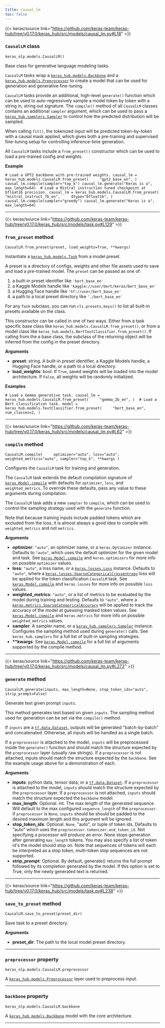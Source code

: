 ```yaml
---
title: causal_lm
toc: false
---
```


{{< keras/source link="https://github.com/keras-team/keras-hub/tree/v0.17.0/keras_hub/src/models/causal_lm.py#L18" >}}

### `CausalLM` class

`keras_nlp.models.CausalLM()`

Base class for generative language modeling tasks.

`CausalLM` tasks wrap a [`keras_hub.models.Backbone`](/api/keras_hub/base_classes/backbone#backbone-class) and a [`keras_hub.models.Preprocessor`](/api/keras_hub/base_classes/preprocessor#preprocessor-class) to create a model that can be used for generation and generative fine-tuning.

`CausalLM` tasks provide an additional, high-level `generate()` function which can be used to auto-regressively sample a model token by token with a string in, string out signature. The `compile()` method of all `CausalLM` classes contains an additional `sampler` argument, which can be used to pass a [`keras_hub.samplers.Sampler`](/api/keras_hub/samplers/samplers#sampler-class) to control how the predicted distribution will be sampled.

When calling `fit()`, the tokenized input will be predicted token-by-token with a causal mask applied, which gives both a pre-training and supervised fine-tuning setup for controlling inference-time generation.

All `CausalLM` tasks include a `from_preset()` constructor which can be used to load a pre-trained config and weights.

**Example**

`# Load a GPT2 backbone with pre-trained weights. causal_lm = keras_hub.models.CausalLM.from_preset(     "gpt2_base_en", ) causal_lm.compile(sampler="top_k") causal_lm.generate("Keras is a", max_length=64)  # Load a Mistral instruction tuned checkpoint at bfloat16 precision. causal_lm = keras_hub.models.CausalLM.from_preset(     "mistral_instruct_7b_en",     dtype="bfloat16", ) causal_lm.compile(sampler="greedy") causal_lm.generate("Keras is a", max_length=64)`

---

{{< keras/source link="https://github.com/keras-team/keras-hub/tree/v0.17.0/keras_hub/src/models/task.py#L129" >}}

### `from_preset` method

`CausalLM.from_preset(preset, load_weights=True, **kwargs)`

Instantiate a [`keras_hub.models.Task`](/api/keras_hub/base_classes/task#task-class) from a model preset.

A preset is a directory of configs, weights and other file assets used to save and load a pre-trained model. The `preset` can be passed as one of:

1.  a built-in preset identifier like `'bert_base_en'`
2.  a Kaggle Models handle like `'kaggle://user/bert/keras/bert_base_en'`
3.  a Hugging Face handle like `'hf://user/bert_base_en'`
4.  a path to a local preset directory like `'./bert_base_en'`

For any `Task` subclass, you can run `cls.presets.keys()` to list all built-in presets available on the class.

This constructor can be called in one of two ways. Either from a task specific base class like `keras_hub.models.CausalLM.from_preset()`, or from a model class like `keras_hub.models.BertTextClassifier.from_preset()`. If calling from the a base class, the subclass of the returning object will be inferred from the config in the preset directory.

**Arguments**

- **preset**: string. A built-in preset identifier, a Kaggle Models handle, a Hugging Face handle, or a path to a local directory.
- **load_weights**: bool. If `True`, saved weights will be loaded into the model architecture. If `False`, all weights will be randomly initialized.

**Examples**

`# Load a Gemma generative task. causal_lm = keras_hub.models.CausalLM.from_preset(     "gemma_2b_en", )  # Load a Bert classification task. model = keras_hub.models.TextClassifier.from_preset(     "bert_base_en",     num_classes=2, )`

---

{{< keras/source link="https://github.com/keras-team/keras-hub/tree/v0.17.0/keras_hub/src/models/causal_lm.py#L62" >}}

### `compile` method

`CausalLM.compile(     optimizer="auto", loss="auto", weighted_metrics="auto", sampler="top_k", **kwargs )`

Configures the `CausalLM` task for training and generation.

The `CausalLM` task extends the default compilation signature of [`keras.Model.compile`](/api/models/model_training_apis#compile-method) with defaults for `optimizer`, `loss`, and `weighted_metrics`. To override these defaults, pass any value to these arguments during compilation.

The `CausalLM` task adds a new `sampler` to `compile`, which can be used to control the sampling strategy used with the `generate` function.

Note that because training inputs include padded tokens which are excluded from the loss, it is almost always a good idea to compile with `weighted_metrics` and not `metrics`.

**Arguments**

- **optimizer**: `"auto"`, an optimizer name, or a `keras.Optimizer` instance. Defaults to `"auto"`, which uses the default optimizer for the given model and task. See [`keras.Model.compile`](/api/models/model_training_apis#compile-method) and `keras.optimizers` for more info on possible `optimizer` values.
- **loss**: `"auto"`, a loss name, or a [`keras.losses.Loss`](/api/losses#loss-class) instance. Defaults to `"auto"`, where a [`keras.losses.SparseCategoricalCrossentropy`](/api/losses/probabilistic_losses#sparsecategoricalcrossentropy-class) loss will be applied for the token classification `CausalLM` task. See [`keras.Model.compile`](/api/models/model_training_apis#compile-method) and `keras.losses` for more info on possible `loss` values.
- **weighted_metrics**: `"auto"`, or a list of metrics to be evaluated by the model during training and testing. Defaults to `"auto"`, where a [`keras.metrics.SparseCategoricalAccuracy`](/api/metrics/accuracy_metrics#sparsecategoricalaccuracy-class) will be applied to track the accuracy of the model at guessing masked token values. See [`keras.Model.compile`](/api/models/model_training_apis#compile-method) and `keras.metrics` for more info on possible `weighted_metrics` values.
- **sampler**: A sampler name, or a [`keras_hub.samplers.Sampler`](/api/keras_hub/samplers/samplers#sampler-class) instance. Configures the sampling method used during `generate()` calls. See `keras_hub.samplers` for a full list of built-in sampling strategies.
- **\*\*kwargs**: See [`keras.Model.compile`](/api/models/model_training_apis#compile-method) for a full list of arguments supported by the compile method.

---

{{< keras/source link="https://github.com/keras-team/keras-hub/tree/v0.17.0/keras_hub/src/models/causal_lm.py#L272" >}}

### `generate` method

`CausalLM.generate(inputs, max_length=None, stop_token_ids="auto", strip_prompt=False)`

Generate text given prompt `inputs`.

This method generates text based on given `inputs`. The sampling method used for generation can be set via the `compile()` method.

If `inputs` are a [`tf.data.Dataset`](https://www.tensorflow.org/api_docs/python/tf/data/Dataset), outputs will be generated "batch-by-batch" and concatenated. Otherwise, all inputs will be handled as a single batch.

If a `preprocessor` is attached to the model, `inputs` will be preprocessed inside the `generate()` function and should match the structure expected by the `preprocessor` layer (usually raw strings). If a `preprocessor` is not attached, inputs should match the structure expected by the `backbone`. See the example usage above for a demonstration of each.

**Arguments**

- **inputs**: python data, tensor data, or a [`tf.data.Dataset`](https://www.tensorflow.org/api_docs/python/tf/data/Dataset). If a `preprocessor` is attached to the model, `inputs` should match the structure expected by the `preprocessor` layer. If a `preprocessor` is not attached, `inputs` should match the structure expected the `backbone` model.
- **max_length**: Optional. int. The max length of the generated sequence. Will default to the max configured `sequence_length` of the `preprocessor`. If `preprocessor` is `None`, `inputs` should be should be padded to the desired maximum length and this argument will be ignored.
- **stop_token_ids**: Optional. `None`, "auto", or tuple of token ids. Defaults to "auto" which uses the `preprocessor.tokenizer.end_token_id`. Not specifying a processor will produce an error. None stops generation after generating `max_length` tokens. You may also specify a list of token id's the model should stop on. Note that sequences of tokens will each be interpreted as a stop token, multi-token stop sequences are not supported.
- **strip_prompt**: Optional. By default, generate() returns the full prompt followed by its completion generated by the model. If this option is set to True, only the newly generated text is returned.

---

{{< keras/source link="https://github.com/keras-team/keras-hub/tree/v0.17.0/keras_hub/src/models/task.py#L238" >}}

### `save_to_preset` method

`CausalLM.save_to_preset(preset_dir)`

Save task to a preset directory.

**Arguments**

- **preset_dir**: The path to the local model preset directory.

---

### `preprocessor` property

`keras_nlp.models.CausalLM.preprocessor`

A [`keras_hub.models.Preprocessor`](/api/keras_hub/base_classes/preprocessor#preprocessor-class) layer used to preprocess input.

---

### `backbone` property

`keras_nlp.models.CausalLM.backbone`

A [`keras_hub.models.Backbone`](/api/keras_hub/base_classes/backbone#backbone-class) model with the core architecture.

---
